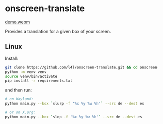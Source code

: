 # onscreen-translate

[demo.webm](https://user-images.githubusercontent.com/5658339/216840588-74d46217-c19b-4d38-8c5f-86851b12cf59.webm)

Provides a translation for a given box of your screen.

## Linux

Install:

```sh
git clone https://github.com/l4l/onscreen-translate.git && cd onscreen-translate
python -m venv venv
source venv/bin/activate
pip install -r requirements.txt
```

and then run:

```sh
# on Wayland:
python main.py --box `slurp -f '%x %y %w %h'` --src de --dest es

# or on X.org:
python main.py --box `slop -f '%x %y %w %h'` --src de --dest es
```
